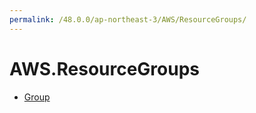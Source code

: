 ```yaml
---
permalink: /48.0.0/ap-northeast-3/AWS/ResourceGroups/
---
```


# AWS.ResourceGroups



* [Group](Group.md)